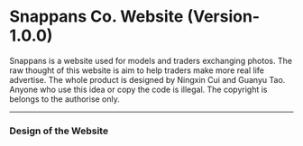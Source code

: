 # Snappans Co. Website (Version-1.0.0)
Snappans is a website used for models and traders exchanging photos.  The raw thought of this website is aim to help traders make more real life advertise. The whole product is designed by Ningxin Cui and Guanyu Tao. Anyone who use this idea or copy the code is illegal. The copyright is belongs to the authorise only.

-------
<h3> Design of the Website </h3>
